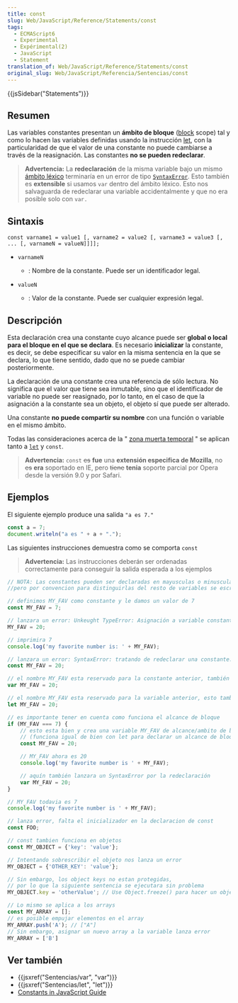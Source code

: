 ```yaml
---
title: const
slug: Web/JavaScript/Reference/Statements/const
tags:
  - ECMAScript6
  - Experimental
  - Expérimental(2)
  - JavaScript
  - Statement
translation_of: Web/JavaScript/Reference/Statements/const
original_slug: Web/JavaScript/Referencia/Sentencias/const
---
```


{{jsSidebar("Statements")}}

## Resumen

Las variables constantes presentan un **ámbito de bloque** ([block](/es/docs/Web/JavaScript/Referencia/Sentencias/block) scope) tal y como lo hacen las variables definidas usando la instrucción [let](/es/docs/Web/JavaScript/Referencia/Sentencias/let), con la particularidad de que el valor de una constante no puede cambiarse a través de la reasignación. Las constantes **no se pueden redeclarar**.

> **Advertencia:** La **redeclaración** de la misma variable bajo un mismo [ámbito léxico](https://www.ecma-international.org/ecma-262/6.0/#sec-lexical-environments) terminaría en un error de tipo [`SyntaxError`](/es/docs/Web/JavaScript/Referencia/Objetos_globales/SyntaxError). Esto también es **extensible** si usamos `var` dentro del ámbito léxico. Esto nos salvaguarda de redeclarar una variable accidentalmente y que no era posible solo con `var.`

## Sintaxis

```
const varname1 = value1 [, varname2 = value2 [, varname3 = value3 [, ... [, varnameN = valueN]]]];
```

- `varnameN`
  - : Nombre de la constante. Puede ser un identificador legal.

- `valueN`
  - : Valor de la constante. Puede ser cualquier expresión legal.

## Descripción

Esta declaración crea una constante cuyo alcance puede ser **global o local para el bloque en el que se declara**. Es necesario **inicializar** la constante, es decir, se debe especificar su valor en la misma sentencia en la que se declara, lo que tiene sentido, dado que no se puede cambiar posteriormente.

La declaración de una constante crea una referencia de sólo lectura. No significa que el valor que tiene sea inmutable, sino que el identificador de variable no puede ser reasignado, por lo tanto, en el caso de que la asignación a la constante sea un objeto, el objeto sí que puede ser alterado.

Una constante **no puede compartir su nombre** con una función o variable en el mismo ámbito.

Todas las consideraciones acerca de la " [zona muerta temporal](/es/docs/Web/JavaScript/Referencia/Sentencias/let#muerta) " se aplican tanto a [`let`](/en-US/docs/Web/JavaScript/Reference/Statements/let) y `const`.

> **Advertencia:** `const` ~~es~~ **fue** una **extensión especifica de Mozilla**, no ~~es~~ **era** soportado en IE, pero ~~tiene~~ **tenia** soporte parcial por Opera desde la versión 9.0 y por Safari.

## Ejemplos

El siguiente ejemplo produce una salida `"a es 7."`

```js
const a = 7;
document.writeln("a es " + a + ".");
```

Las siguientes instrucciones demuestra como se comporta `const`

> **Advertencia:** Las instrucciones deberán ser ordenadas correctamente para conseguir la salida esperada a los ejemplos

```js
// NOTA: Las constantes pueden ser declaradas en mayusculas o minusculaas,
//pero por convencion para distinguirlas del resto de variables se escribe todo en mayusculas

// definimos MY_FAV como constante y le damos un valor de 7
const MY_FAV = 7;

// lanzara un error: Unkeught TypeError: Asignación a variable constante.
MY_FAV = 20;

// imprimira 7
console.log('my favorite number is: ' + MY_FAV);

// lanzara un error: SyntaxError: tratando de redeclarar una constante. El identificador 'MY_FAV' ya ha sido declarado
const MY_FAV = 20;

// el nombre MY_FAV esta reservado para la constante anterior, también fallara y lanzara un SyntaxError por la redeclaración
var MY_FAV = 20;

// el nombre MY_FAV esta reservado para la variable anterior, esto también lanzara un SyntaxError por la redeclaración
let MY_FAV = 20;

// es importante tener en cuenta como funciona el alcance de bloque
if (MY_FAV === 7) {
    // esto esta bien y crea una variable MY_FAV de alcance/ambito de bloque
    // (funciona igual de bien con let para declarar un alcance de bloque/ambito de variable no-constante)
    const MY_FAV = 20;

    // MY_FAV ahora es 20
    console.log('my favorite number is ' + MY_FAV);

    // aquín también lanzara un SyntaxError por la redeclaración
    var MY_FAV = 20;
}

// MY_FAV todavia es 7
console.log('my favorite number is ' + MY_FAV);

// lanza error, falta el inicializador en la declaracion de const
const FOO;

// const tambien funciona en objetos
const MY_OBJECT = {'key': 'value'};

// Intentando sobrescribir el objeto nos lanza un error
MY_OBJECT = {'OTHER_KEY': 'value'};

// Sin embargo, los object keys no estan protegidas,
// por lo que la siguiente sentencia se ejecutara sin problema
MY_OBJECT.key = 'otherValue'; // Use Object.freeze() para hacer un objeto inmutable

// Lo mismo se aplica a los arrays
const MY_ARRAY = [];
// es posible empujar elementos en el array
MY_ARRAY.push('A'); // ["A"]
// Sin embargo, asignar un nuevo array a la variable lanza error
MY_ARRAY = ['B']
```

## Ver también

- {{jsxref("Sentencias/var", "var")}}
- {{jsxref("Sentencias/let", "let")}}
- [Constants in JavaScript Guide](/en/JavaScript/Guide/Values,_Variables,_and_Literals#Constants)
